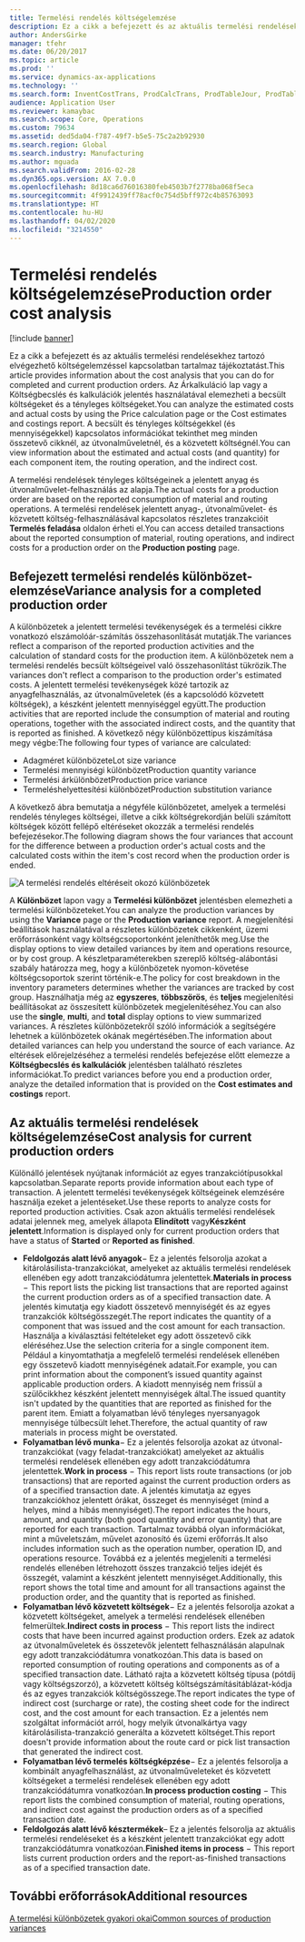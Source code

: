```yaml
---
title: Termelési rendelés költségelemzése
description: Ez a cikk a befejezett és az aktuális termelési rendelésekhez tartozó elvégezhető költségelemzéssel kapcsolatban tartalmaz tájékoztatást. Az Árkalkuláció lap vagy a Költségbecslés és kalkulációk jelentés használatával elemezheti a becsült költségeket és a tényleges költségeket. A becsült és tényleges költségekkel (és mennyiségekkel) kapcsolatos információkat tekinthet meg minden összetevő cikknél, az útvonalműveletnél, és a közvetett költségnél.
author: AndersGirke
manager: tfehr
ms.date: 06/20/2017
ms.topic: article
ms.prod: ''
ms.service: dynamics-ax-applications
ms.technology: ''
ms.search.form: InventCostTrans, ProdCalcTrans, ProdTableJour, ProdTableListPage
audience: Application User
ms.reviewer: kamaybac
ms.search.scope: Core, Operations
ms.custom: 79634
ms.assetid: ded5da04-f787-49f7-b5e5-75c2a2b92930
ms.search.region: Global
ms.search.industry: Manufacturing
ms.author: mguada
ms.search.validFrom: 2016-02-28
ms.dyn365.ops.version: AX 7.0.0
ms.openlocfilehash: 8d18ca6d76016380feb4503b7f2778ba068f5eca
ms.sourcegitcommit: 4f9912439ff78acf0c754d5bff972c4b85763093
ms.translationtype: HT
ms.contentlocale: hu-HU
ms.lasthandoff: 04/02/2020
ms.locfileid: "3214550"
---
```

# <a name="production-order-cost-analysis"></a><span data-ttu-id="a69ec-105">Termelési rendelés költségelemzése</span><span class="sxs-lookup"><span data-stu-id="a69ec-105">Production order cost analysis</span></span>

[!include [banner](../includes/banner.md)]

<span data-ttu-id="a69ec-106">Ez a cikk a befejezett és az aktuális termelési rendelésekhez tartozó elvégezhető költségelemzéssel kapcsolatban tartalmaz tájékoztatást.</span><span class="sxs-lookup"><span data-stu-id="a69ec-106">This article provides information about the cost analysis that you can do for completed and current production orders.</span></span> <span data-ttu-id="a69ec-107">Az Árkalkuláció lap vagy a Költségbecslés és kalkulációk jelentés használatával elemezheti a becsült költségeket és a tényleges költségeket.</span><span class="sxs-lookup"><span data-stu-id="a69ec-107">You can analyze the estimated costs and actual costs by using the Price calculation page or the Cost estimates and costings report.</span></span> <span data-ttu-id="a69ec-108">A becsült és tényleges költségekkel (és mennyiségekkel) kapcsolatos információkat tekinthet meg minden összetevő cikknél, az útvonalműveletnél, és a közvetett költségnél.</span><span class="sxs-lookup"><span data-stu-id="a69ec-108">You can view information about the estimated and actual costs (and quantity) for each component item, the routing operation, and the indirect cost.</span></span>

<span data-ttu-id="a69ec-109">A termelési rendelések tényleges költségeinek a jelentett anyag és útvonalművelet-felhasználás az alapja.</span><span class="sxs-lookup"><span data-stu-id="a69ec-109">The actual costs for a production order are based on the reported consumption of material and routing operations.</span></span> <span data-ttu-id="a69ec-110">A termelési rendelések jelentett anyag-, útvonalművelet- és közvetett költség-felhasználásával kapcsolatos részletes tranzakcióit **Termelés feladása** oldalon érheti el.</span><span class="sxs-lookup"><span data-stu-id="a69ec-110">You can access detailed transactions about the reported consumption of material, routing operations, and indirect costs for a production order on the **Production posting** page.</span></span>

## <a name="variance-analysis-for-a-completed-production-order"></a><span data-ttu-id="a69ec-111">Befejezett termelési rendelés különbözet-elemzése</span><span class="sxs-lookup"><span data-stu-id="a69ec-111">Variance analysis for a completed production order</span></span>
<span data-ttu-id="a69ec-112">A különbözetek a jelentett termelési tevékenységek és a termelési cikkre vonatkozó elszámolóár-számítás összehasonlítását mutatják.</span><span class="sxs-lookup"><span data-stu-id="a69ec-112">The variances reflect a comparison of the reported production activities and the calculation of standard costs for the production item.</span></span> <span data-ttu-id="a69ec-113">A különbözetek nem a termelési rendelés becsült költségeivel való összehasonlítást tükrözik.</span><span class="sxs-lookup"><span data-stu-id="a69ec-113">The variances don't reflect a comparison to the production order's estimated costs.</span></span> <span data-ttu-id="a69ec-114">A jelentett termelési tevékenységek közé tartozik az anyagfelhasználás, az útvonalműveletek (és a kapcsolódó közvetett költségek), a készként jelentett mennyiséggel együtt.</span><span class="sxs-lookup"><span data-stu-id="a69ec-114">The production activities that are reported include the consumption of material and routing operations, together with the associated indirect costs, and the quantity that is reported as finished.</span></span> <span data-ttu-id="a69ec-115">A következő négy különbözettípus kiszámítása megy végbe:</span><span class="sxs-lookup"><span data-stu-id="a69ec-115">The following four types of variance are calculated:</span></span>

-   <span data-ttu-id="a69ec-116">Adagméret különbözete</span><span class="sxs-lookup"><span data-stu-id="a69ec-116">Lot size variance</span></span>
-   <span data-ttu-id="a69ec-117">Termelési mennyiségi különbözet</span><span class="sxs-lookup"><span data-stu-id="a69ec-117">Production quantity variance</span></span>
-   <span data-ttu-id="a69ec-118">Termelési árkülönbözet</span><span class="sxs-lookup"><span data-stu-id="a69ec-118">Production price variance</span></span>
-   <span data-ttu-id="a69ec-119">Termeléshelyettesítési különbözet</span><span class="sxs-lookup"><span data-stu-id="a69ec-119">Production substitution variance</span></span>

<span data-ttu-id="a69ec-120">A következő ábra bemutatja a négyféle különbözetet, amelyek a termelési rendelés tényleges költségei, illetve a cikk költségrekordján belüli számított költségek között fellépő eltéréseket okozzák a termelési rendelés befejezésekor.</span><span class="sxs-lookup"><span data-stu-id="a69ec-120">The following diagram shows the four variances that account for the difference between a production order's actual costs and the calculated costs within the item's cost record when the production order is ended.</span></span> 

![A termelési rendelés eltéréseit okozó különbözetek](./media/control.jpg) 

<span data-ttu-id="a69ec-122">A **Különbözet** lapon vagy a **Termelési különbözet** jelentésben elemezheti a termelési különbözeteket.</span><span class="sxs-lookup"><span data-stu-id="a69ec-122">You can analyze the production variances by using the **Variance** page or the **Production variance** report.</span></span> <span data-ttu-id="a69ec-123">A megjelenítési beállítások használatával a részletes különbözetek cikkenként, üzemi erőforrásonként vagy költségcsoportonként jeleníthetők meg.</span><span class="sxs-lookup"><span data-stu-id="a69ec-123">Use the display options to view detailed variances by item and operations resource, or by cost group.</span></span> <span data-ttu-id="a69ec-124">A készletparaméterekben szereplő költség-alábontási szabály határozza meg, hogy a különbözetek nyomon-követése költségcsoportok szerint történik-e.</span><span class="sxs-lookup"><span data-stu-id="a69ec-124">The policy for cost breakdown in the inventory parameters determines whether the variances are tracked by cost group.</span></span> <span data-ttu-id="a69ec-125">Használhatja még az **egyszeres**, **többszörös**, és **teljes** megjelenítési beállításokat az összesített különbözetek megjelenítéséhez.</span><span class="sxs-lookup"><span data-stu-id="a69ec-125">You can also use the **single**, **multi**, and **total** display options to view summarized variances.</span></span> <span data-ttu-id="a69ec-126">A részletes különbözetekről szóló információk a segítségére lehetnek a különbözetek okának megértésében.</span><span class="sxs-lookup"><span data-stu-id="a69ec-126">The information about detailed variances can help you understand the source of each variance.</span></span> <span data-ttu-id="a69ec-127">Az eltérések előrejelzéséhez a termelési rendelés befejezése előtt elemezze a **Költségbecslés és kalkulációk** jelentésben található részletes információkat.</span><span class="sxs-lookup"><span data-stu-id="a69ec-127">To predict variances before you end a production order, analyze the detailed information that is provided on the **Cost estimates and costings** report.</span></span>

## <a name="cost-analysis-for-current-production-orders"></a><span data-ttu-id="a69ec-128">Az aktuális termelési rendelések költségelemzése</span><span class="sxs-lookup"><span data-stu-id="a69ec-128">Cost analysis for current production orders</span></span>
<span data-ttu-id="a69ec-129">Különálló jelentések nyújtanak információt az egyes tranzakciótípusokkal kapcsolatban.</span><span class="sxs-lookup"><span data-stu-id="a69ec-129">Separate reports provide information about each type of transaction.</span></span> <span data-ttu-id="a69ec-130">A jelentett termelési tevékenységek költségeinek elemzésére használja ezeket a jelentéseket.</span><span class="sxs-lookup"><span data-stu-id="a69ec-130">Use these reports to analyze costs for reported production activities.</span></span> <span data-ttu-id="a69ec-131">Csak azon aktuális termelési rendelések adatai jelennek meg, amelyek állapota **Elindított** vagy**Készként jelentett**.</span><span class="sxs-lookup"><span data-stu-id="a69ec-131">Information is displayed only for current production orders that have a status of **Started** or **Reported as finished**.</span></span>

-   <span data-ttu-id="a69ec-132">**Feldolgozás alatt lévő anyagok**− Ez a jelentés felsorolja azokat a kitárolásilista-tranzakciókat, amelyeket az aktuális termelési rendelések ellenében egy adott tranzakciódátumra jelentettek.</span><span class="sxs-lookup"><span data-stu-id="a69ec-132">**Materials in process** − This report lists the picking list transactions that are reported against the current production orders as of a specified transaction date.</span></span> <span data-ttu-id="a69ec-133">A jelentés kimutatja egy kiadott összetevő mennyiségét és az egyes tranzakciók költségösszegét.</span><span class="sxs-lookup"><span data-stu-id="a69ec-133">The report indicates the quantity of a component that was issued and the cost amount for each transaction.</span></span> <span data-ttu-id="a69ec-134">Használja a kiválasztási feltételeket egy adott összetevő cikk eléréséhez.</span><span class="sxs-lookup"><span data-stu-id="a69ec-134">Use the selection criteria for a single component item.</span></span> <span data-ttu-id="a69ec-135">Például a kinyomtathatja a megfelelő termelési rendelések ellenében egy összetevő kiadott mennyiségének adatait.</span><span class="sxs-lookup"><span data-stu-id="a69ec-135">For example, you can print information about the component’s issued quantity against applicable production orders.</span></span> <span data-ttu-id="a69ec-136">A kiadott mennyiség nem frissül a szülőcikkhez készként jelentett mennyiségek által.</span><span class="sxs-lookup"><span data-stu-id="a69ec-136">The issued quantity isn't updated by the quantities that are reported as finished for the parent item.</span></span> <span data-ttu-id="a69ec-137">Emiatt a folyamatban lévő tényleges nyersanyagok mennyisége túlbecsült lehet.</span><span class="sxs-lookup"><span data-stu-id="a69ec-137">Therefore, the actual quantity of raw materials in process might be overstated.</span></span>
-   <span data-ttu-id="a69ec-138">**Folyamatban lévő munka**− Ez a jelentés felsorolja azokat az útvonal-tranzakciókat (vagy feladat-tranzakciókat) amelyeket az aktuális termelési rendelések ellenében egy adott tranzakciódátumra jelentettek.</span><span class="sxs-lookup"><span data-stu-id="a69ec-138">**Work in process** − This report lists route transactions (or job transactions) that are reported against the current production orders as of a specified transaction date.</span></span> <span data-ttu-id="a69ec-139">A jelentés kimutatja az egyes tranzakciókhoz jelentett órákat, összeget és mennyiséget (mind a helyes, mind a hibás mennyiséget).</span><span class="sxs-lookup"><span data-stu-id="a69ec-139">The report indicates the hours, amount, and quantity (both good quantity and error quantity) that are reported for each transaction.</span></span> <span data-ttu-id="a69ec-140">Tartalmaz továbbá olyan információkat, mint a műveletszám, művelet azonosító és üzemi erőforrás.</span><span class="sxs-lookup"><span data-stu-id="a69ec-140">It also includes information such as the operation number, operation ID, and operations resource.</span></span> <span data-ttu-id="a69ec-141">Továbbá ez a jelentés megjeleníti a termelési rendelés ellenében létrehozott összes tranzakció teljes idejét és összegét, valamint a készként jelentett mennyiséget.</span><span class="sxs-lookup"><span data-stu-id="a69ec-141">Additionally, this report shows the total time and amount for all transactions against the production order, and the quantity that is reported as finished.</span></span>
-   <span data-ttu-id="a69ec-142">**Folyamatban lévő közvetett költségek**− Ez a jelentés felsorolja azokat a közvetett költségeket, amelyek a termelési rendelések ellenében felmerültek.</span><span class="sxs-lookup"><span data-stu-id="a69ec-142">**Indirect costs in process** − This report lists the indirect costs that have been incurred against production orders.</span></span> <span data-ttu-id="a69ec-143">Ezek az adatok az útvonalműveletek és összetevők jelentett felhasználásán alapulnak egy adott tranzakciódátumra vonatkozóan.</span><span class="sxs-lookup"><span data-stu-id="a69ec-143">This data is based on reported consumption of routing operations and components as of a specified transaction date.</span></span> <span data-ttu-id="a69ec-144">Látható rajta a közvetett költség típusa (pótdíj vagy költségszorzó), a közvetett költség költségszámításitáblázat-kódja és az egyes tranzakciók költségösszege.</span><span class="sxs-lookup"><span data-stu-id="a69ec-144">The report indicates the type of indirect cost (surcharge or rate), the costing sheet code for the indirect cost, and the cost amount for each transaction.</span></span> <span data-ttu-id="a69ec-145">Ez a jelentés nem szolgáltat információt arról, hogy melyik útvonalkártya vagy kitárolásilista-tranzakció generálta a közvetett költséget.</span><span class="sxs-lookup"><span data-stu-id="a69ec-145">This report doesn't provide information about the route card or pick list transaction that generated the indirect cost.</span></span>
-   <span data-ttu-id="a69ec-146">**Folyamatban lévő termelés költségképzése**− Ez a jelentés felsorolja a kombinált anyagfelhasználást, az útvonalműveleteket és közvetett költségeket a termelési rendelések ellenében egy adott tranzakciódátumra vonatkozóan.</span><span class="sxs-lookup"><span data-stu-id="a69ec-146">**In process production costing** − This report lists the combined consumption of material, routing operations, and indirect cost against the production orders as of a specified transaction date.</span></span>
-   <span data-ttu-id="a69ec-147">**Feldolgozás alatt lévő késztermékek**– Ez a jelentés felsorolja az aktuális termelési rendeléseket és a készként jelentett tranzakciókat egy adott tranzakciódátumra vonatkozóan.</span><span class="sxs-lookup"><span data-stu-id="a69ec-147">**Finished items in process** − This report lists current production orders and the report-as-finished transactions as of a specified transaction date.</span></span>


<a name="additional-resources"></a><span data-ttu-id="a69ec-148">További erőforrások</span><span class="sxs-lookup"><span data-stu-id="a69ec-148">Additional resources</span></span>
--------

[<span data-ttu-id="a69ec-149">A termelési különbözetek gyakori okai</span><span class="sxs-lookup"><span data-stu-id="a69ec-149">Common sources of production variances</span></span>](common-sources-of-production-variances.md)



